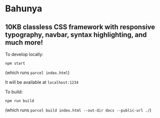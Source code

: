 # Bahunya

## 10KB classless CSS framework with responsive typography, navbar, syntax highlighting, and much more!

To develop locally:

`npm start`

(which runs `parcel index.html`)

It will be available at `localhost:1234`

To build:

`npm run build`

(which runs `parcel build index.html --out-dir docs --public-url ./`)